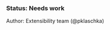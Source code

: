 <!-- Status -->
<TitleBlock slots="heading, text" theme="light" />

### Status: Needs work

Author: Extensibility team (@pklaschka) <br></br>
<!-- End of status -->


<!-- 
InDesign will support manifest v5 and above

Try to keep these docs dettached from the host application as much as possible. So that these docs can be repurposed across applicaitons 

Borrow content from 
https://developer.adobe.com/photoshop/uxp/2022/guides/uxp_guide/uxp-misc/manifest-v4/
https://developer.adobe.com/photoshop/uxp/2022/guides/uxp_guide/uxp-misc/manifest-v4/photoshop-manifest/
https://developer.adobe.com/photoshop/uxp/2022/guides/uxp_guide/uxp-misc/manifest-v5/

Internal docs:
https://wiki.corp.adobe.com/pages/viewpage.action?spaceKey=UXP&title=UXP+Manifest+v5+Specification
-->

#